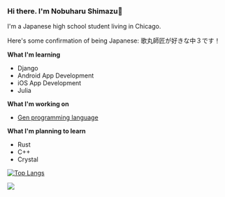 ### Hi there. I'm Nobuharu Shimazu👋

I'm a Japanese high school student living in Chicago.

Here's some confirmation of being Japanese: 歌丸師匠が好きな中３です！

**What I'm learning**
 - Django
 - Android App Development
 - iOS App Development
 - Julia

**What I'm working on**
 - [Gen programming language](https://github.com/bichanna/Gen#readme)

**What I'm planning to learn**
 - Rust
 - C++
 - Crystal


[![Top Langs](https://github-readme-stats.vercel.app/api/top-langs/?username=bichanna&layout=compact&langs_count=10)](https://github.com/anuraghazra/github-readme-stats)



![](https://komarev.com/ghpvc/?username=bichanna)
